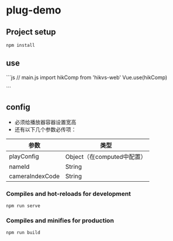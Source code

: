 # plug-demo

## Project setup
```
npm install
```

## use
​```js
// main.js
import hikComp from 'hikvs-web'
Vue.use(hikComp)

​```
## config
* 必须给播放器容器设置宽高
* 还有以下几个参数必传项：

|参数 | 类型 |
|--|--|
| playConfig | Object（在computed中配置） |
| nameId| String |
| cameraIndexCode| String  |


### Compiles and hot-reloads for development
```
npm run serve
```

### Compiles and minifies for production
```
npm run build
```

